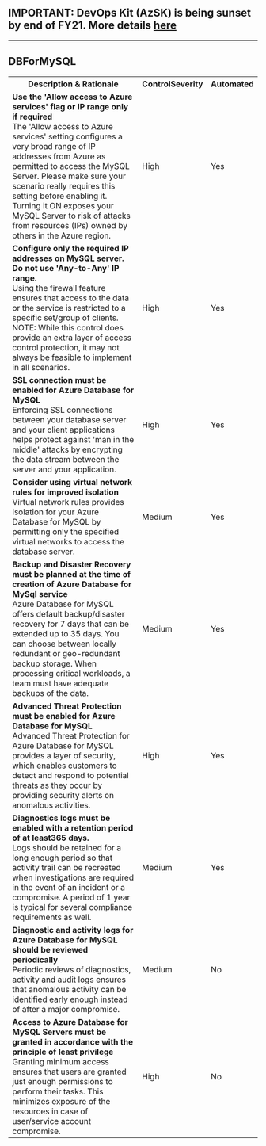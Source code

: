 ## IMPORTANT: DevOps Kit (AzSK) is being sunset by end of FY21. More details [here](/ReleaseNotes/AzSKSunsetNotice.md)
----------------------------------------------

<html>
<head>

</head><body>
<H2>DBForMySQL</H2><table><tr><th>Description & Rationale</th><th>ControlSeverity</th><th>Automated</th></tr>
<tr><td><b>Use the 'Allow access to Azure services' flag or IP range only if required</b><br/>The 'Allow access to Azure services' setting configures a very broad range of IP addresses from Azure as permitted to access the MySQL Server. Please make sure your scenario really requires this setting before enabling it. Turning it ON exposes your MySQL Server to risk of attacks from resources (IPs) owned by others in the Azure region.</td><td>High</td><td>Yes</td></tr><tr><td><b>Configure only the required IP addresses on MySQL server. Do not use 'Any-to-Any' IP range.</b><br/>Using the firewall feature ensures that access to the data or the service is restricted to a specific set/group of clients. NOTE: While this control does provide an extra layer of access control protection, it may not always be feasible to implement in all scenarios.</td><td>High</td><td>Yes</td></tr><tr><td><b>SSL connection must be enabled for Azure Database for MySQL</b><br/>Enforcing SSL connections between your database server and your client applications helps protect against 'man in the middle' attacks by encrypting the data stream between the server and your application.</td><td>High</td><td>Yes</td></tr><tr><td><b>Consider using virtual network rules for improved isolation</b><br/>Virtual network rules provides isolation for your Azure Database for MySQL by permitting only the specified virtual networks to access the database server.</td><td>Medium</td><td>Yes</td></tr><tr><td><b>Backup and Disaster Recovery must be planned at the time of creation of Azure Database for MySql service</b><br/>Azure Database for MySQL offers default backup/disaster recovery for 7 days that can be extended up to 35 days. You can choose between locally redundant or geo-redundant backup storage. When processing critical workloads, a team must have adequate backups of the data.</td><td>Medium</td><td>Yes</td></tr><tr><td><b>Advanced Threat Protection must be enabled for Azure Database for MySQL</b><br/>Advanced Threat Protection for Azure Database for MySQL provides a layer of security, which enables customers to detect and respond to potential threats as they occur by providing security alerts on anomalous activities.</td><td>High</td><td>Yes</td></tr><tr><td><b>Diagnostics logs must be enabled with a retention period of at least365 days.</b><br/>Logs should be retained for a long enough period so that activity trail can be recreated when investigations are required in the event of an incident or a compromise. A period of 1 year is typical for several compliance requirements as well.</td><td>Medium</td><td>Yes</td></tr><tr><td><b>Diagnostic and activity logs for Azure Database for MySQL should be reviewed periodically</b><br/>Periodic reviews of diagnostics, activity and audit logs ensures that anomalous activity can be identified early enough instead of after a major compromise.</td><td>Medium</td><td>No</td></tr><tr><td><b>Access to Azure Database for MySQL Servers must be granted in accordance with the principle of least privilege</b><br/>Granting minimum access ensures that users are granted just enough permissions to perform their tasks. This minimizes exposure of the resources in case of user/service account compromise.</td><td>High</td><td>No</td></tr><tr></table>
<table>
</table>
</body></html>
